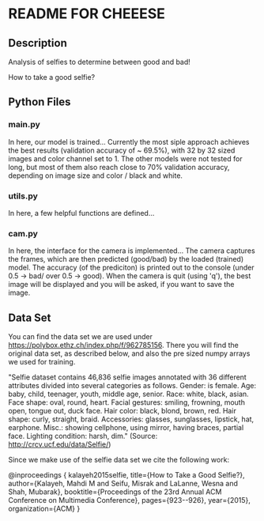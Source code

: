 README FOR CHEEESE
==================

Description
-------------

Analysis of selfies to determine between good and bad!

How to take a good selfie?


Python Files
--------------
### main.py ###
In here, our model is trained...
Currently the most siple approach achieves the best results (validation accuracy of ~ 69.5%), with 32 by 32 sized images and color channel set to 1. The other models were not tested for long, but most of them also reach close to 70% validation accuracy, depending on image size and color / black and white.

### utils.py ###
In here, a few helpful functions are defined...

### cam.py ###
In here, the interface for the camera is implemented...
The camera captures the frames, which are then predicted (good/bad) by the loaded (trained) model. The accuracy (of the prediciton) is printed out to the console (under 0.5 -> bad/ over 0.5 -> good). When the camera is quit (using 'q'), the best image will be displayed and you will be asked, if you want to save the image.


Data Set
----------
You can find the data set we are used under https://polybox.ethz.ch/index.php/f/962785156. There you will find the original data set, as described below, and also the pre sized numpy arrays we used for training.



"Selfie dataset contains 46,836 selfie images annotated with 36 different attributes divided into several categories as follows. Gender: is female. Age: baby, child, teenager, youth, middle age, senior. Race: white, black, asian. Face shape: oval, round, heart. Facial gestures: smiling, frowning, mouth open, tongue out, duck face. Hair color: black, blond, brown, red. Hair shape: curly, straight, braid. Accessories: glasses, sunglasses, lipstick, hat, earphone. Misc.: showing cellphone, using mirror, having braces, partial face. Lighting condition: harsh, dim." (Source: http://crcv.ucf.edu/data/Selfie/)


Since we make use of the selfie data set we cite the following work:

@inproceedings
{
    kalayeh2015selfie,
    title={How to Take a Good Selfie?},
    author={Kalayeh, Mahdi M and Seifu, Misrak and LaLanne, Wesna and Shah, Mubarak},
    booktitle={Proceedings of the 23rd Annual ACM Conference on Multimedia Conference},
    pages={923--926},
    year={2015},
    organization={ACM}
}
